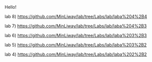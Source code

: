 Hello!

lab 8) https://github.com/MinLiway/lab/tree/Labs/lab/laba%204%2B4

lab 7) https://github.com/MinLiway/lab/tree/Labs/lab/laba%204%2B3

lab 6) https://github.com/MinLiway/lab/tree/Labs/lab/laba%203%2B3

lab 5) https://github.com/MinLiway/lab/tree/Labs/lab/laba%203%2B2

lab 4) https://github.com/MinLiway/lab/tree/Labs/lab/laba%202%2B2
